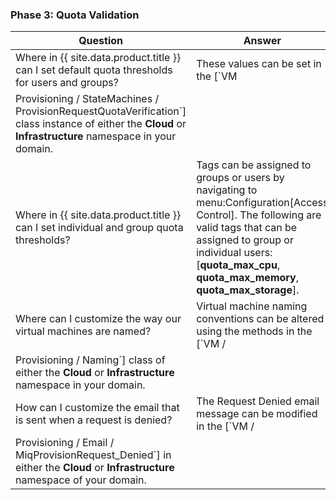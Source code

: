 ### Phase 3: Quota Validation

| Question                                                                          | Answer                                                                                                                                                                                                                                                   |
| --------------------------------------------------------------------------------- | -------------------------------------------------------------------------------------------------------------------------------------------------------------------------------------------------------------------------------------------------------- |
| Where in {{ site.data.product.title }} can I set default quota thresholds for users and groups? | These values can be set in the \[`VM
Provisioning / StateMachines / ProvisionRequestQuotaVerification`\] class instance of either the **Cloud** or **Infrastructure** namespace in your domain.                                                          |
| Where in {{ site.data.product.title }} can I set individual and group quota thresholds?         | Tags can be assigned to groups or users by navigating to menu:Configuration\[Access Control\]. The following are valid tags that can be assigned to group or individual users: \[**quota\_max\_cpu**, **quota\_max\_memory**, **quota\_max\_storage**\]. |
| Where can I customize the way our virtual machines are named?                     | Virtual machine naming conventions can be altered using the methods in the \[`VM /
Provisioning / Naming`\] class of either the **Cloud** or **Infrastructure** namespace in your domain.                                                                |
| How can I customize the email that is sent when a request is denied?              | The Request Denied email message can be modified in the \[`VM /
Provisioning / Email / MiqProvisionRequest_Denied`\] in either the **Cloud** or **Infrastructure** namespace of your domain.                                                             |
